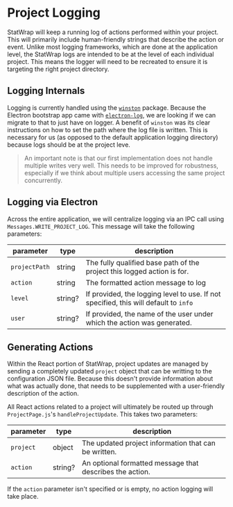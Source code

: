# Project Logging

StatWrap will keep a running log of actions performed within your project. This will primarily include human-friendly strings that describe the action or event. Unlike most logging frameworks, which are done at the application level, the StatWrap logs are intended to be at the level of each individual project. This means the logger will need to be recreated to ensure it is targeting the right project directory.

## Logging Internals

Logging is currently handled using the [`winston`](https://github.com/winstonjs/winston) package. Because the Electron bootstrap app came with [`electron-log`](https://github.com/megahertz/electron-log), we are looking if we can migrate to that to just have on logger. A benefit of `winston` was its clear instructions on how to set the path where the log file is written. This is necessary for us (as opposed to the default application logging directory) because logs should be at the project leve.

> An important note is that our first implementation does not handle multiple writes very well. This needs to be improved for robustness, especially if we think about multiple users accessing the same project concurrently.

## Logging via Electron

Across the entire application, we will centralize logging via an IPC call using `Messages.WRITE_PROJECT_LOG`. This message will take the following parameters:

| parameter     | type    | description                                                                          |
| ------------- | ------- | ------------------------------------------------------------------------------------ |
| `projectPath` | string  | The fully qualified base path of the project this logged action is for.              |
| `action`      | string  | The formatted action message to log                                                  |
| `level`       | string? | If provided, the logging level to use. If not specified, this will default to `info` |
| `user`        | string? | If provided, the name of the user under which the action was generated.              |

## Generating Actions

Within the React portion of StatWrap, project updates are managed by sending a completely updated `project` object that can be writting to the configuration JSON file. Because this doesn't provide information about what was actually done, that needs to be supplemented with a user-friendly description of the action.

All React actions related to a project will ultimately be routed up through `ProjectPage.js`'s `handleProjectUpdate`. This takes two parameters:

| parameter | type    | description                                              |
| --------- | ------- | -------------------------------------------------------- |
| `project` | object  | The updated project information that can be written.     |
| `action`  | string? | An optional formatted message that describes the action. |

If the `action` parameter isn't specified or is empty, no action logging will take place.

